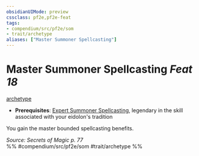 ```yaml
---
obsidianUIMode: preview
cssclass: pf2e,pf2e-feat
tags:
- compendium/src/pf2e/som
- trait/archetype
aliases: ["Master Summoner Spellcasting"]
---
```

# Master Summoner Spellcasting  *Feat 18*  
[archetype](archetype.md "Archetype Feat Trait")  

- **Prerequisites**: [Expert Summoner Spellcasting](expert-summoner-spellcasting-som.md), legendary in the skill associated with your eidolon's tradition

You gain the master bounded spellcasting benefits.

*Source: Secrets of Magic p. 77*  
%% #compendium/src/pf2e/som #trait/archetype %%